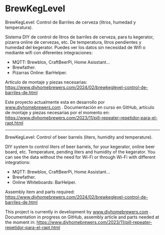 # BrewKegLevel

BrewKegLevel: Control de Barriles de cerveza (litros, humedad y temperatura).

Sistema DIY de control de litros de barriles de cerveza, para tu kegerator, pizarra online de cervezas, etc. De temperatura, litros pendientes y humedad del kegerator.
Puedes ver los datos sin necesidad de Wifi o mediante wifi con diferentes integraciones:
- MQTT: Brewblox, CraftBeerPi, Home Asisstant...
- Brewfather.
- Pizarras Online: BarHelper.

Artículo de montaje y piezas necesarias:
https://www.diyhomebrewers.com/2024/02/brewkeglevel-control-de-barriles-de.html

Este proyecto actualmente esta en desarrollo por www.diyhomebrewers.com . Documentación en curso en GitHub, artículo de montaje y piezas necesarias por el momento en: https://www.diyhomebrewers.com/2023/11/pill-repeater-repetidor-para-el-rapt.html
__________________________________________________________
BrewKegLevel: Control of beer barrels (liters, humidity and temperature).

DIY system to control liters of beer barrels, for your kegerator, online beer board, etc. Temperature, pending liters and humidity of the kegerator.
You can see the data without the need for Wi-Fi or through Wi-Fi with different integrations:
- MQTT: Brewblox, CraftBeerPi, Home Assistant...
- Brewfather.
- Online Whiteboards: BarHelper.

Assembly item and parts required:
https://www.diyhomebrewers.com/2024/02/brewkeglevel-control-de-barriles-de.html

This project is currently in development by www.diyhomebrewers.com . Documentation in progress on GitHub, assembly article and parts needed at the moment in: https://www.diyhomebrewers.com/2023/11/pill-repeater-repetidor-para-el-rapt.html
